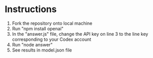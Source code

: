 # Instructions
1. Fork the repository onto local machine
2. Run "npm install openai"
3. In the "answer.js" file, change the API key on line 3 to the line key corresponding to your Codex account
4. Run "node answer"
4. See results in model.json file
